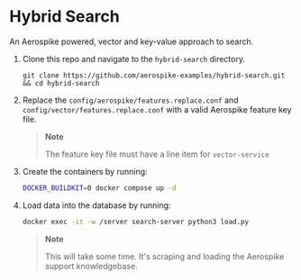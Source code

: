 # Hybrid Search
An Aerospike powered, vector and key-value approach to search.

1. Clone this repo and navigate to the `hybrid-search` directory.
    ```
    git clone https://github.com/aerospike-examples/hybrid-search.git && cd hybrid-search
    ```
2. Replace the `config/aerospike/features.replace.conf` and `config/vector/features.replace.conf` with a valid Aerospike feature key file.
    >**Note**
    >
    >The feature key file must have a line item for `vector-service`
3. Create the containers by running:
    ```bash
    DOCKER_BUILDKIT=0 docker compose up -d
    ```
4. Load data into the database by running:
    ```bash
    docker exec -it -w /server search-server python3 load.py
    ```
    >**Note**
    >
    >This will take some time. It's scraping and loading the Aerospike support knowledgebase.